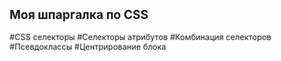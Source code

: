 ## Моя шпаргалка по CSS

#CSS селекторы
#Селекторы атрибутов
#Комбинация селекторов
#Псевдоклассы
#Центрирование блока

